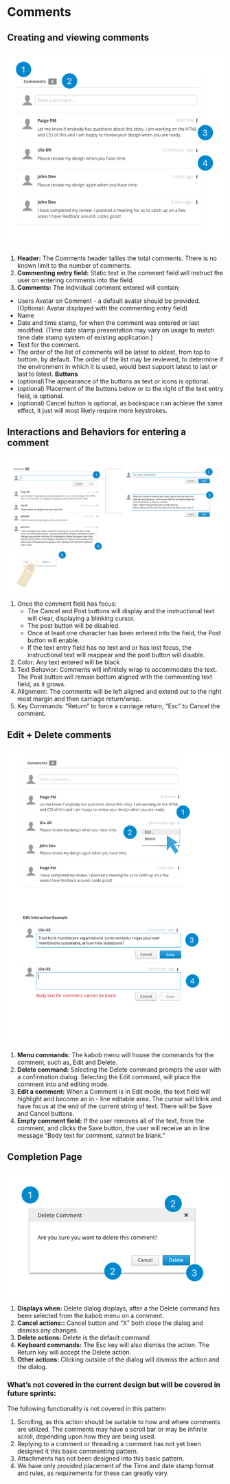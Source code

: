# Comments

## Creating and viewing comments

![Comment Basics](img/Commenting_01.png)


1. **Header:** The Comments header tallies the total comments. There is no known limit to the number of comments.
2. **Commenting entry field:** Static text in the comment field will instruct the user on entering comments into the field.
3. **Comments:** The individual comment entered will contain;
  - Users Avatar on Comment - a default avatar should be provided. (Optional: Avatar displayed with the commenting entry field)
  -  Name
  - Date and time stamp, for when the comment was entered or last modified. (Time date stamp presentation may vary on usage to match time date stamp system of existing application.)
  - Text for the comment.
  - The order of the list of comments will be latest to oldest, from top to bottom, by default. The order of the list may be reviewed, to determine if the environment in which it is used, would best support latest to last or last to latest.
  **Buttons**
   - (optional)The appearance of the buttons as text or icons is optional.
   - (optional) Placement of the buttons below or to the right of the text entry field, is optional.
   - (optional) Cancel button is optional, as backspace can achieve the same effect, it just will most likely require more keystrokes.


## Interactions and Behaviors for entering a comment

![Interactions](img/Commenting_02.png)

1. Once the comment field has focus:
   - The Cancel and Post buttons will display and the instructional text will clear, displaying a blinking cursor.
   - The post button will be disabled.
   - Once at least one character has been entered into the field, the Post button will enable.
   - If the text entry field has no text and or has lost focus, the instructional text will reappear and the post button will disable.
2. Color: Any text entered will be black
3. Text Behavior: Comments will infinitely wrap to accommodate the text. The Post button will remain bottom aligned with the commenting text field, as it grows.
4. Alignment: The comments will be left aligned and extend out to the right most margin and then carriage return/wrap.
5. Key Commands: “Return” to force a carriage return, “Esc” to Cancel the comment.

## Edit + Delete comments

![Edit and Delete](img/Commenting_03.png)

1. **Menu commands:** The kabob menu will house the commands for the comment, such as, Edit and Delete.
2. **Delete command:** Selecting the Delete command prompts the user with a confirmation
dialog. Selecting the Edit command, will place the comment into and editing mode.
3. **Edit a comment:** When a Comment is in Edit mode, the text field will highlight and become an in - line editable area. The cursor will blink and have focus at the end of the current string of text. There will be Save and Cancel buttons.
5. **Empty comment field:** If the user removes all of the text, from the comment, and clicks the Save button, the user will receive an in line message “Body text for comment, cannot be blank.”

## Completion Page

![Delete Comment Dialog](img/Commenting_04.png)

1. **Displays when:** Delete dialog displays, after a the Delete command has been selected from the kabob menu on a comment.
2. **Cancel actions::** Cancel button and “X” both close the dialog and dismiss any changes.
3. **Delete actions:** Delete is the default command
4. **Keyboard commands:** The Esc key will also dismiss the action. The Return key will accept the Delete action.
5. **Other actions:** Clicking outside of the dialog will dismiss the action and the dialog.

### What’s not covered in the current design but will be covered in future sprints:

The following functionality is not covered in this pattern:

1. Scrolling, as this action should be suitable to how and where comments are utilized. The comments may have a scroll bar or may be infinite scroll, depending upon how they are being used.
2. Replying to a comment or threading a comment has not yet been designed it this basic commenting pattern.
3. Attachments has not been designed into this basic pattern.
4. We have only provided placement of the Time and date stamp format and rules, as requirements for these can greatly vary.
